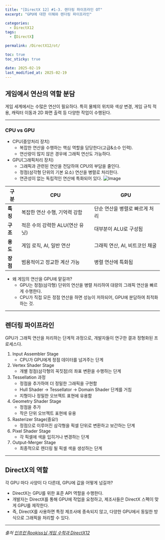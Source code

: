 ```yaml
---
title: "[DirectX 12] #1-3. 렌더링 파이프라인 OT"
excerpt: "GPU에 대한 이해와 렌더링 파이프라인"

categories:
  - DirectX12
tags:
  - [DirectX]

permalink: /DirectX12/ot/

toc: true
toc_sticky: true

date: 2025-02-19
last_modified_at: 2025-02-19
---
```


## 게임에서 연산의 역할 분담

게임 세계에서는 수많은 연산이 필요하다. 특히 물체의 위치와 색상 변경, 게임 규칙 적용, 캐릭터 이동과 2D 화면 출력 등 다양한 작업이 수행된다.

---

### CPU vs GPU

- CPU(중앙처리 장치)
	- 복잡한 연산을 수행하는 핵심 역할을 담당한다(고급&소수 인력).
	- 연산량이 많지 않은 경우에 그래픽 연산도 가능하다.
- GPU(그래픽처리 장치)
	- 그래픽과 관련된 연산을 전담하여 CPU의 부담을 줄인다.
	- 정점(삼각형 단위의 기본 요소) 연산을 병렬로 처리한다.
	- 연관성이 없는 독립적인 연산에 특화되어 있다.
![Image](https://github.com/user-attachments/assets/3863385e-826e-47d9-85a0-42461f8ccf19)



| 구분     | CPU                  | GPU                 |
| ------ | -------------------- | ------------------- |
| **특징** | 복잡한 연산 수행, 기억력 강함    | 단순 연산을 병렬로 빠르게 처리   |
| **구조** | 적은 수의 강력한 ALU(연산 유닛) | 대부분이 ALU로 구성됨       |
| **용도** | 게임 로직, AI, 일반 연산     | 그래픽 연산, AI, 비트코인 채굴 |
| **장점** | 범용적이고 정교한 계산 가능      | 병렬 연산에 특화됨          |


- 왜 게임의 연산을 GPU에 맡길까?
	- GPU는 정점(삼각형) 단위의 연산을 병렬 처리하여 대량의 그래픽 연산을 빠르게 수행한다.
	- CPU가 직접 모든 정점 연산을 하면 성능이 저하되어, GPU에 분담하여 최적화 하는 것.

---

## 렌더링 파이프라인

GPU가 그래픽 연산을 처리하는 단계적 과정으로, 개발자들이 연구한 결과 정형화된 프로세스다.
1. Input Assembler Stage 
	- CPU가 GPU에게 정점 데이터를 넘겨주는 단계
2. Vertex Shader Stage
	- 개별 정점(삼각형의 꼭짓점)의 좌표 변환을 수행하는 단계
3. Tessellation 과정
	- 정점을 추가하여 더 정밀한 그래픽을 구현함
	- Hull Shader → Tessellator → Domain Shader 단계를 거침
	- 지형이나 정밀한 오브젝트 표현에 유용함
4. Geometry Shader Stage
	- 정점을 추가
	- 작은 단위 오브젝트 표현에 유용
5. Rasterizer Stage(중요!)
	- 정점으로 이루어진 삼각형을 픽셀 단위로 변환하고 보간하는 단계
6. Pixel Shader Stage
	- 각 픽셀에 색을 입히거나 변경하는 단계
7. Output-Merger Stage
	- 최종적으로 렌더링 될 픽셀 색을 생성하는 단계

---

## DirectX의 역할

각 GPU 마다 사양이 다 다른데, GPU에 값을 어떻게 넘길까?
- DirectX는 GPU를 위한 표준 API 역할을 수행한다.
- 개발자는 DirectX를 통해 GPU에 작업을 요청하고, 제조사들은 DirectX 스펙이 맞게 GPU를 제작한다.
- 즉, DirectX를 사용하면 특정 제조사에 종속되지 않고, 다양한 GPU에서 동일한 방식으로 그래픽을 처리할 수 있다.

---

*출처* 
*[인프런 Rookiss님 게임 수학과 DirectX12](https://www.inflearn.com/course/%EC%96%B8%EB%A6%AC%EC%96%BC-3d-mmorpg-2/dashboard)*